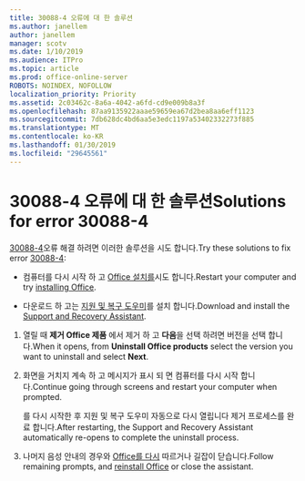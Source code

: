 ```yaml
---
title: 30088-4 오류에 대 한 솔루션
ms.author: janellem
author: janellem
manager: scotv
ms.date: 1/10/2019
ms.audience: ITPro
ms.topic: article
ms.prod: office-online-server
ROBOTS: NOINDEX, NOFOLLOW
localization_priority: Priority
ms.assetid: 2c03462c-8a6a-4042-a6fd-cd9e009b8a3f
ms.openlocfilehash: 87aa9135922aaae59659ea67d2bea8aa6eff1123
ms.sourcegitcommit: 7db628dc4bd6aa5e3edc1197a53402332273f885
ms.translationtype: MT
ms.contentlocale: ko-KR
ms.lasthandoff: 01/30/2019
ms.locfileid: "29645561"
---
```

# <a name="solutions-for-error-30088-4"></a><span data-ttu-id="6e755-102">30088-4 오류에 대 한 솔루션</span><span class="sxs-lookup"><span data-stu-id="6e755-102">Solutions for error 30088-4</span></span>


<span data-ttu-id="6e755-103">[30088-4](https://support.office.com/article/d5df89a9-0507-4b4c-92f9-22f457e630aa?wt.mc_id=Alchemy_ClientDIA)오류 해결 하려면 이러한 솔루션을 시도 합니다.</span><span class="sxs-lookup"><span data-stu-id="6e755-103">Try these solutions to fix error [30088-4](https://support.office.com/article/d5df89a9-0507-4b4c-92f9-22f457e630aa?wt.mc_id=Alchemy_ClientDIA):</span></span>
  
- <span data-ttu-id="6e755-104">컴퓨터를 다시 시작 하 고 [Office 설치를](https://portal.office.com/OLS/MySoftware.aspx)시도 합니다.</span><span class="sxs-lookup"><span data-stu-id="6e755-104">Restart your computer and try [installing Office](https://portal.office.com/OLS/MySoftware.aspx).</span></span>
    
- <span data-ttu-id="6e755-105">다운로드 하 고는 [지원 및 복구 도우미](https://aka.ms/SARA-OfficeUninstall-Alchemy)를 설치 합니다.</span><span class="sxs-lookup"><span data-stu-id="6e755-105">Download and install the [Support and Recovery Assistant](https://aka.ms/SARA-OfficeUninstall-Alchemy).</span></span>
    
1. <span data-ttu-id="6e755-106">열릴 때 **제거 Office 제품** 에서 제거 하 고 **다음**을 선택 하려면 버전을 선택 합니다.</span><span class="sxs-lookup"><span data-stu-id="6e755-106">When it opens, from **Uninstall Office products** select the version you want to uninstall and select **Next**.</span></span> 
    
2. <span data-ttu-id="6e755-107">화면을 거치지 계속 하 고 메시지가 표시 되 면 컴퓨터를 다시 시작 합니다.</span><span class="sxs-lookup"><span data-stu-id="6e755-107">Continue going through screens and restart your computer when prompted.</span></span>
    
    <span data-ttu-id="6e755-108">를 다시 시작한 후 지원 및 복구 도우미 자동으로 다시 열립니다 제거 프로세스를 완료 합니다.</span><span class="sxs-lookup"><span data-stu-id="6e755-108">After restarting, the Support and Recovery Assistant automatically re-opens to complete the uninstall process.</span></span>
    
3. <span data-ttu-id="6e755-109">나머지 음성 안내의 경우와 [Office를 다시](https://portal.office.com/OLS/MySoftware.aspx) 따르거나 길잡이 닫습니다.</span><span class="sxs-lookup"><span data-stu-id="6e755-109">Follow remaining prompts, and [reinstall Office](https://portal.office.com/OLS/MySoftware.aspx) or close the assistant.</span></span> 
    


